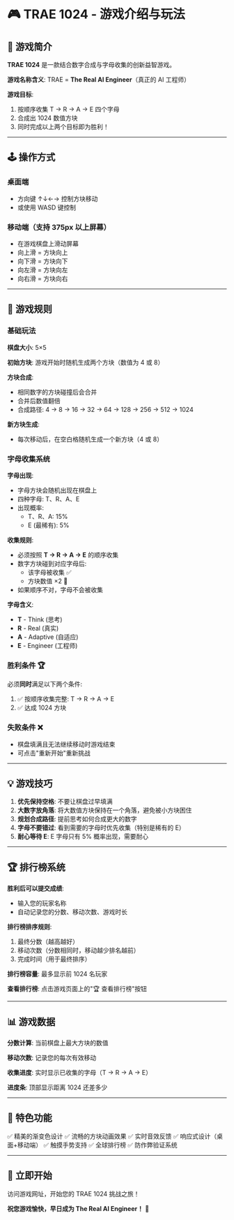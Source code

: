 # 🎮 TRAE 1024 - 游戏介绍与玩法

## 📖 游戏简介

**TRAE 1024** 是一款结合数字合成与字母收集的创新益智游戏。

**游戏名称含义**: TRAE = **The Real AI Engineer**（真正的 AI 工程师）

**游戏目标**:
1. 按顺序收集 T → R → A → E 四个字母
2. 合成出 1024 数值方块
3. 同时完成以上两个目标即为胜利！

---

## 🕹️ 操作方式

### 桌面端
- 方向键 ↑↓←→ 控制方块移动
- 或使用 WASD 键控制

### 移动端（支持 375px 以上屏幕）
- 在游戏棋盘上滑动屏幕
- 向上滑 = 方块向上
- 向下滑 = 方块向下
- 向左滑 = 方块向左
- 向右滑 = 方块向右

---

## 🎯 游戏规则

### 基础玩法

**棋盘大小**: 5×5

**初始方块**: 游戏开始时随机生成两个方块（数值为 4 或 8）

**方块合成**:
- 相同数字的方块碰撞后会合并
- 合并后数值翻倍
- 合成路径: 4 → 8 → 16 → 32 → 64 → 128 → 256 → 512 → 1024

**新方块生成**:
- 每次移动后，在空白格随机生成一个新方块（4 或 8）

### 字母收集系统

**字母出现**:
- 字母方块会随机出现在棋盘上
- 四种字母: T、R、A、E
- 出现概率:
  - T、R、A: 15%
  - E (最稀有): 5%

**收集规则**:
- 必须按照 **T → R → A → E** 的顺序收集
- 数字方块碰到对应字母后:
  - 该字母被收集 ✅
  - 方块数值 ×2 🎁
- 如果顺序不对，字母不会被收集

**字母含义**:
- **T** - Think (思考)
- **R** - Real (真实)
- **A** - Adaptive (自适应)
- **E** - Engineer (工程师)

### 胜利条件 🏆

必须**同时**满足以下两个条件:
1. ✅ 按顺序收集完整: T → R → A → E
2. ✅ 达成 1024 方块

### 失败条件 ❌

- 棋盘填满且无法继续移动时游戏结束
- 可点击"重新开始"重新挑战

---

## 💡 游戏技巧

1. **优先保持空格**: 不要让棋盘过早填满
2. **大数字放角落**: 将大数值方块保持在一个角落，避免被小方块困住
3. **规划合成路径**: 提前思考如何合成更大的数字
4. **字母不要错过**: 看到需要的字母时优先收集（特别是稀有的 E）
5. **耐心等待 E**: E 字母只有 5% 概率出现，需要耐心

---

## 🏆 排行榜系统

**胜利后可以提交成绩**:
- 输入您的玩家名称
- 自动记录您的分数、移动次数、游戏时长

**排行榜排序规则**:
1. 最终分数（越高越好）
2. 移动次数（分数相同时，移动越少排名越前）
3. 完成时间（用于最终排序）

**排行榜容量**: 最多显示前 1024 名玩家

**查看排行榜**: 点击游戏页面上的"🏆 查看排行榜"按钮

---

## 📊 游戏数据

**分数计算**: 当前棋盘上最大方块的数值

**移动次数**: 记录您的每次有效移动

**收集进度**: 实时显示已收集的字母（T → R → A → E）

**进度条**: 顶部显示距离 1024 还差多少

---

## 🎨 特色功能

✅ 精美的渐变色设计
✅ 流畅的方块动画效果
✅ 实时音效反馈
✅ 响应式设计（桌面+移动端）
✅ 触摸手势支持
✅ 全球排行榜
✅ 防作弊验证系统

---

## 🚀 立即开始

访问游戏网址，开始您的 TRAE 1024 挑战之旅！

**祝您游戏愉快，早日成为 The Real AI Engineer！** 🎯
